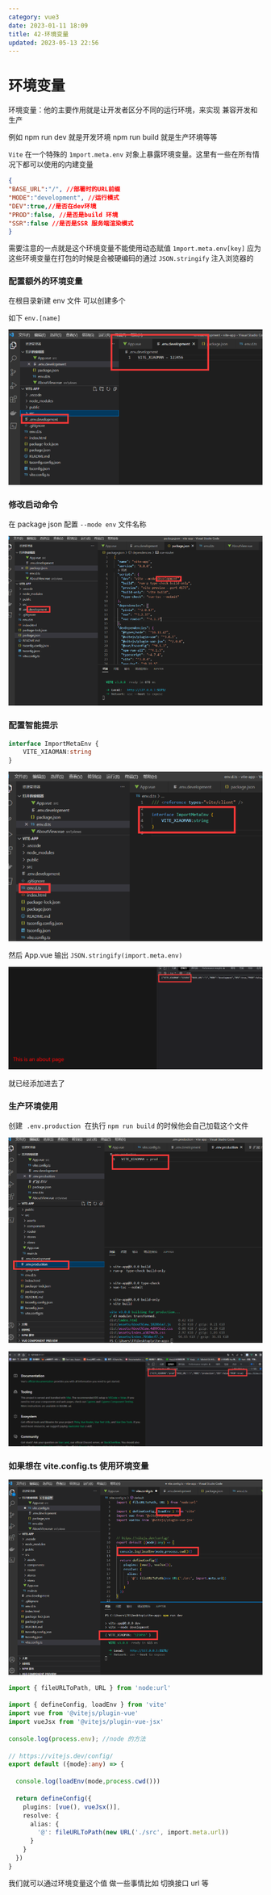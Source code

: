 ```yaml
---
category: vue3
date: 2023-01-11 18:09
title: 42-环境变量
updated: 2023-05-13 22:56
---
```


# 环境变量
环境变量：他的主要作用就是让开发者区分不同的运行环境，来实现 兼容开发和生产

例如 npm run dev 就是开发环境 npm run build 就是生产环境等等

`Vite` 在一个特殊的 `1mport.meta.env` 对象上暴露环境变量。这里有一些在所有情况下都可以使用的内建变量
<!-- 不能出现import.meta.env  -->

```json
{
"BASE_URL":"/", //部署时的URL前缀
"MODE":"development", //运行模式
"DEV":true,//是否在dev环境
"PROD":false, //是否是build 环境
"SSR":false //是否是SSR 服务端渲染模式
}
```

需要注意的一点就是这个环境变量不能使用动态赋值 `1mport.meta.env[key]` 应为这些环境变量在打包的时候是会被硬编码的通过 `JSON.stringify` 注入浏览器的

### 配置额外的环境变量

在根目录新建 env 文件 可以创建多个

如下 `env.[name]`

![](./_images/image-2023-01-11_18-12-50-738-42-环境变量.png)

### 修改启动命令

在 package json 配置 `--mode env` 文件名称

![](./_images/image-2023-01-11_18-13-09-733-42-环境变量.png)

### 配置智能提示

```ts
interface ImportMetaEnv {
    VITE_XIAOMAN:string
}
```

![](./_images/image-2023-01-11_18-13-36-900-42-环境变量.png)

然后 App.vue 输出 `JSON.stringify(import.meta.env)`

![](./_images/image-2023-01-11_18-15-17-711-42-环境变量.png)

就已经添加进去了

### 生产环境使用

创建  `.env.production`  在执行 `npm run build` 的时候他会自己加载这个文件

![](./_images/image-2023-01-11_18-15-49-139-42-环境变量.png)

![](./_images/image-2023-01-11_18-16-58-210-42-环境变量.png)

### 如果想在 vite.config.ts 使用环境变量

![](./_images/image-2023-01-11_18-16-21-247-42-环境变量.png)

```ts
import { fileURLToPath, URL } from 'node:url'

import { defineConfig, loadEnv } from 'vite'
import vue from '@vitejs/plugin-vue'
import vueJsx from '@vitejs/plugin-vue-jsx'

console.log(process.env); //node 的方法

// https://vitejs.dev/config/
export default ({mode}:any) => {

  console.log(loadEnv(mode,process.cwd()))

  return defineConfig({
    plugins: [vue(), vueJsx()],
    resolve: {
      alias: {
        '@': fileURLToPath(new URL('./src', import.meta.url))
      }
    }
  })
}
```

我们就可以通过环境变量这个值 做一些事情比如 切换接口 url 等